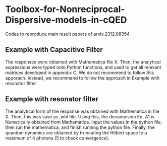 # Toolbox-for-Nonreciprocal-Dispersive-models-in-cQED
Codes to reproduce main result papers of arxiv.2312.08354

## Example with Capacitive Filter

The responses were obtained with Mathematica file X. Then, the analytical expressions were typed onto Python functions, and used to get all relevant matrices developed in appendix C. We do not recommend to follow this apporach. Instead, we recommend to follow the approach in Example with resonator filter. 

## Example with resonator filter

The analytical form of the response was obtained with Mathematica in file X. Then, this was save as ,wbl file. Using this, the decompision Eq. A1 is Numerically obtained from Mathematica. Input the values in the python file, then run the mathematica, and finish running the python file. Finally, the quantum dynamics are obtained by truncating the Hilbert space to a maximum of 4 photons (5 to check convergence). 
